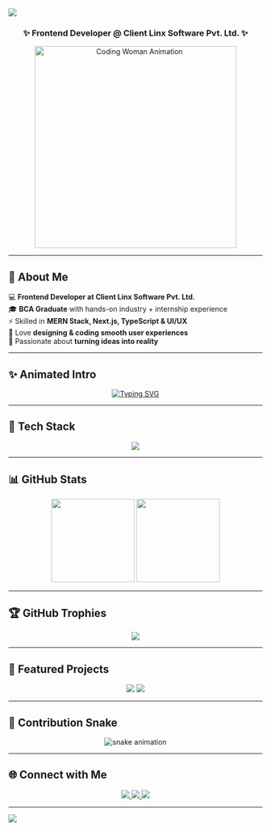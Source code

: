 <!-- 🔥 Harshini Stylish GitHub Profile README -->

<!-- Animated Header with Role -->
<img src="https://capsule-render.vercel.app/api?type=waving&color=gradient&height=200&section=header&text=Harshini%20👩‍💻&fontSize=45&fontAlignY=35&animation=twinkling&fontColor=ffffff"/>

<h3 align="center">✨ Frontend Developer @ Client Linx Software Pvt. Ltd. ✨</h3>

<p align="center">
  <img src="https://media.giphy.com/media/L1R1tvI9svkIWwpVYr/giphy.gif" width="400px" alt="Coding Woman Animation"/>
</p>

---

## 🌟 About Me
💻 **Frontend Developer at Client Linx Software Pvt. Ltd.**  
🎓 **BCA Graduate** with hands-on industry + internship experience  
⚡ Skilled in **MERN Stack, Next.js, TypeScript & UI/UX**  
🎨 Love **designing & coding smooth user experiences**  
🚀 Passionate about **turning ideas into reality**  

---

## ✨ Animated Intro
<p align="center">
  <a href="https://git.io/typing-svg">
    <img src="https://readme-typing-svg.herokuapp.com?font=Fira+Code&weight=500&size=24&pause=1000&color=FF6EC7&center=true&vCenter=true&width=550&lines=Hi%2C+I'm+Harshini!;Frontend+Developer+@+Client+Linx;Full+Stack+Developer;UI%2FUX+Designer;Coding+%7C+Creativity+%7C+Innovation" alt="Typing SVG" />
  </a>
</p>

---

## 🎨 Tech Stack
<p align="center">
  <img src="https://skillicons.dev/icons?i=html,css,js,react,nextjs,typescript,tailwind,nodejs,express,mongodb,mysql,python,git,github,figma,vscode&perline=7" />
</p>

---

## 📊 GitHub Stats
<p align="center">
  <img src="https://github-readme-stats.vercel.app/api?username=Harshini&show_icons=true&theme=tokyonight&hide_border=true" height="165"/>
  <img src="https://github-readme-streak-stats.herokuapp.com/?user=Harshini&theme=tokyonight&hide_border=true" height="165"/>
</p>

---

## 🏆 GitHub Trophies
<p align="center">
  <img src="https://github-profile-trophy.vercel.app/?username=Harshini&theme=radical&margin-w=10&margin-h=10&no-frame=true&column=7" />
</p>

---

## 🚀 Featured Projects
<p align="center">
  <a href="https://github.com/Harshini/FlowerShop"><img src="https://github-readme-stats.vercel.app/api/pin/?username=Harshini&repo=FlowerShop&theme=tokyonight&hide_border=true"></a>
  <a href="https://github.com/Harshini/SocialMediaFeed"><img src="https://github-readme-stats.vercel.app/api/pin/?username=Harshini&repo=SocialMediaFeed&theme=tokyonight&hide_border=true"></a>
</p>

---

## 🐍 Contribution Snake
<p align="center">
  <img src="https://raw.githubusercontent.com/Harshini/Harshini/output/github-contribution-grid-snake.svg" alt="snake animation" />
</p>

---

## 🌐 Connect with Me
<p align="center">
  <a href="https://linkedin.com/in/yourlinkedin" target="_blank">
    <img src="https://img.shields.io/badge/LinkedIn-%230A66C2.svg?&style=for-the-badge&logo=linkedin&logoColor=white"/>
  </a>
  <a href="mailto:your.email@example.com" target="_blank">
    <img src="https://img.shields.io/badge/Gmail-D14836?style=for-the-badge&logo=gmail&logoColor=white"/>
  </a>
  <a href="https://github.com/Harshini" target="_blank">
    <img src="https://img.shields.io/badge/GitHub-171515?style=for-the-badge&logo=github&logoColor=white"/>
  </a>
</p>

---

<!-- Clean Footer Banner -->
<img src="https://capsule-render.vercel.app/api?type=waving&color=gradient&height=120&section=footer"/>
